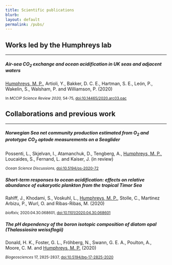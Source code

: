 ```yaml
---
title: Scientific publications
blurb: 
layout: default
permalink: /pubs/
---
```


<h2>Works led by the Humphreys lab</h2>
<hr />

<div class='container'>
    <div class='col-12 mb-3'>
      <div class='card border-0 shadow'>
        <div class="card-body">
          <h5 class="card-title">
            Air-sea CO<sub>2</sub> exchange and ocean acidification in UK seas and adjacent waters
          </h5>
          <p class="card-text">
            <u>Humphreys, M. P.</u>, Artioli, Y., Bakker, D. C. E., Hartman, S. E., León, P., Wakelin, S., Walsham, P. and Williamson, P. (2020)
          </p>
          <p class="card-text"><small class="text-muted">
            In <i>MCCIP Science Review 2020,</i> 54-75, <a href='https://doi.org/10.14465/2020.arc03.oac'>doi:10.14465/2020.arc03.oac</a></small>
          </p>
        </div>
      </div>
    </div>
</div>

<h2>Collaborations and previous work</h2>
<hr />

<div class='container'>
  <div class='row'>
    <div class='col-12 mb-3'>
      <div class='card border-0 shadow'>
        <div class="card-body">
          <h5 class="card-title">
            Norwegian Sea net community production estimated from O<sub>2</sub> and prototype CO<sub>2</sub> optode measurements on a Seaglider
          </h5>
          <p class="card-text">
            Possenti, L., Skjelvan, I., Atamanchuk, D., Tengberg, A.,   <u>Humphreys, M. P.</u>, Loucaides, S., Fernand, L. and   Kaiser, J. (in review)
          </p>
          <p class="card-text"><small class="text-muted">
            <i>Ocean Science Discussions,</i> <a href='https://doi.org/10.5194/os-2020-72'>doi:10.5194/os-2020-72</a></small>
          </p>
        </div>
      </div>
    </div>
    <div class='col-12 mb-3'>
      <div class='card border-0 shadow'>
        <div class="card-body">
          <h5 class="card-title">
            Short-term responses to ocean acidification: effects on relative abundance of eukaryotic plankton from the tropical Timor Sea
          </h5>
          <p class="card-text">
            Rahlff, J., Khodami, S., Voskuhl, L., <u>Humphreys, M. P.</u>, Stolle, C., Martinez Arbizu, P., Wurl, O. and Ribas-Ribas, M. (2020)
          </p>
          <p class="card-text"><small class="text-muted">
            <i>bioRxiv,</i> 2020.04.30.068601, <a href='https://doi.org/10.1101/2020.04.30.068601'>doi:10.1101/2020.04.30.068601</a></small>
          </p>
        </div>
      </div>
    </div>
    <div class='col-12 mb-3'>
      <div class='card border-0 shadow'>
        <div class="card-body">
          <h5 class="card-title">
            The pH dependency of the boron isotopic composition of diatom opal (<i>Thalassiosira weissflogii</i>)
          </h5>
          <p class="card-text">
            Donald, H. K., Foster, G. L., Fröhberg, N., Swann, G. E. A., Poulton, A., Moore, C. M. and <u>Humphreys, M. P.</u> (2020)
          </p>
          <p class="card-text"><small class="text-muted">
            <i>Biogeosciences</i> 17, 2825-2837, <a href='https://doi.org/10.5194/bg-17-2825-2020'>doi:10.5194/bg-17-2825-2020</a></small>
          </p>
        </div>
      </div>
    </div>
  </div>
</div>
